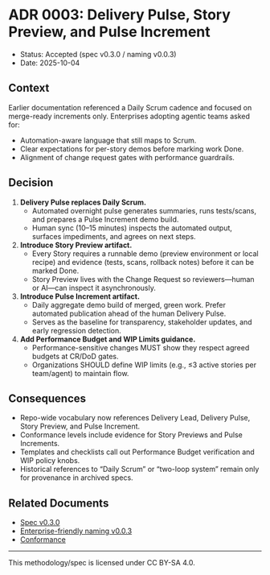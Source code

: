 # ADR 0003: Delivery Pulse, Story Preview, and Pulse Increment

- Status: Accepted (spec v0.3.0 / naming v0.0.3)
- Date: 2025-10-04

## Context

Earlier documentation referenced a Daily Scrum cadence and focused on merge-ready increments only. Enterprises adopting agentic teams asked for:
- Automation-aware language that still maps to Scrum.
- Clear expectations for per-story demos before marking work Done.
- Alignment of change request gates with performance guardrails.

## Decision

1. **Delivery Pulse replaces Daily Scrum.**
   - Automated overnight pulse generates summaries, runs tests/scans, and prepares a Pulse Increment demo build.
   - Human sync (10–15 minutes) inspects the automated output, surfaces impediments, and agrees on next steps.
2. **Introduce Story Preview artifact.**
   - Every Story requires a runnable demo (preview environment or local recipe) and evidence (tests, scans, rollback notes) before it can be marked Done.
   - Story Preview lives with the Change Request so reviewers—human or AI—can inspect it asynchronously.
3. **Introduce Pulse Increment artifact.**
   - Daily aggregate demo build of merged, green work. Prefer automated publication ahead of the human Delivery Pulse.
   - Serves as the baseline for transparency, stakeholder updates, and early regression detection.
4. **Add Performance Budget and WIP Limits guidance.**
   - Performance-sensitive changes MUST show they respect agreed budgets at CR/DoD gates.
   - Organizations SHOULD define WIP limits (e.g., ≤3 active stories per team/agent) to maintain flow.

## Consequences

- Repo-wide vocabulary now references Delivery Lead, Delivery Pulse, Story Preview, and Pulse Increment.
- Conformance levels include evidence for Story Previews and Pulse Increments.
- Templates and checklists call out Performance Budget verification and WIP policy knobs.
- Historical references to “Daily Scrum” or “two-loop system” remain only for provenance in archived specs.

## Related Documents

- [Spec v0.3.0](../specs/spec.v0.3.0.md)
- [Enterprise-friendly naming v0.0.3](../naming/enterprise-friendly-naming.v0.0.3.md)
- [Conformance](../CONFORMANCE.md)

---

This methodology/spec is licensed under CC BY-SA 4.0.
